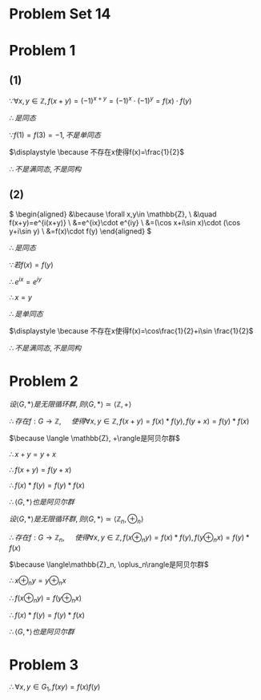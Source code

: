 # Problem Set 14

# Problem 1

## (1)

$\displaystyle \because\forall x,y\in \mathbb{Z}, f(x+y)=(-1)^{x+y}=(-1)^{x}\cdot (-1)^{y}=f(x)\cdot f(y)$

$\displaystyle \therefore 是同态$

$\displaystyle \because f(1)=f(3)=-1, 不是单同态$

$\displaystyle \because 不存在x使得f(x)=\frac{1}{2}$

$\displaystyle \therefore 不是满同态, 不是同构$

## (2)

$
\begin{aligned}
&\because \forall x,y\in \mathbb{Z}, \\
&\quad f(x+y)=e^{i(x+y)} \\
&=e^{ix}\cdot e^{iy} \\
&=(\cos x+i\sin x)\cdot (\cos y+i\sin y) \\
&=f(x)\cdot f(y)
\end{aligned}
$

$\therefore 是同态$

$\because 若f(x)=f(y)$

$\therefore e^{ix}=e^{iy}$

$\therefore x=y$

$\therefore 是单同态$

$\displaystyle \because 不存在x使得f(x)=\cos\frac{1}{2}+i\sin \frac{1}{2}$

$\therefore 不是满同态, 不是同构$


# Problem 2

$设\langle G, *\rangle 是无限循环群, 则\langle G, *\rangle \simeq \langle \mathbb{Z}, +\rangle$

$\therefore 存在f:G\to \mathbb{Z},$
$\quad 使得\forall x,y\in\mathbb{Z}, f(x+y)=f(x)*f(y), f(y+x)=f(y)*f(x)$

$\because \langle \mathbb{Z}, +\rangle是阿贝尔群$

$\therefore x+y=y+x$

$\therefore f(x+y)=f(y+x)$

$\therefore f(x)*f(y)=f(y)*f(x)$

$\therefore \langle G,*\rangle 也是阿贝尔群$

$设\langle G, *\rangle 是无限循环群, 则\langle G, *\rangle \simeq \langle \mathbb{Z}_n, \oplus_n\rangle$

$\therefore 存在f:G\to \mathbb{Z}_n,$
$\quad 使得\forall x,y\in\mathbb{Z}, f(x\oplus_n y)=f(x)*f(y), f(y\oplus_n x)=f(y)*f(x)$

$\because \langle\mathbb{Z}_n, \oplus_n\rangle是阿贝尔群$

$\therefore x\oplus_n y=y\oplus_n x$

$\therefore f(x\oplus_n y)=f(y\oplus_n x)$

$\therefore f(x)*f(y)=f(y)*f(x)$

$\therefore \langle G,*\rangle 也是阿贝尔群$


# Problem 3

$\therefore \forall x,y\in G_1, f(xy)=f(x)f(y)$

